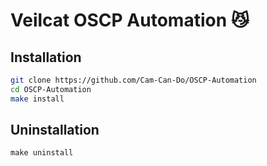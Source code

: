 # Veilcat OSCP Automation 😼

## Installation

```bash
git clone https://github.com/Cam-Can-Do/OSCP-Automation
cd OSCP-Automation
make install
```

## Uninstallation
`make uninstall`
